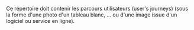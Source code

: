 Ce répertoire doit contenir les parcours utilisateurs (user's journeys) (sous la forme d'une photo d'un tableau blanc, ... ou d'une image issue d'un logiciel ou service en ligne).
